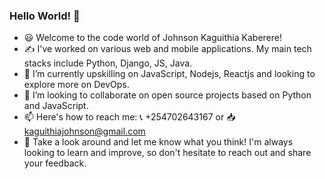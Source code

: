 ### Hello World! 👋

- :smiley: Welcome to the code world of Johnson Kaguithia Kaberere! 
- :writing_hand: I've worked on various web and mobile applications. My main tech stacks include Python, Django, JS, Java.
- 🌱 I’m currently upskilling on JavaScript, Nodejs, Reactjs and looking to explore more on DevOps.
- 👯 I’m looking to collaborate on open source projects based on Python and JavaScript.
- 📫 Here's how to reach me: :telephone_receiver: +254702643167 or :inbox_tray: kaguithiajohnson@gmail.com
- :eyes: Take a look around and let me know what you think! I'm always looking to learn and improve, so don't hesitate to reach out and share your feedback.
